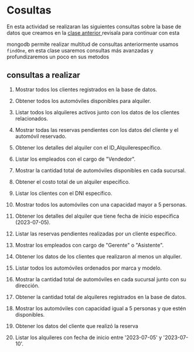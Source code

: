 # Cosultas

En esta actividad se realizaran las siguientes consultas sobre la base de datos que creamos en la <a href="../mongodbclase1/readme.md"> clase anterior </a> revisala para continuar con esta

mongodb permite realizar multitud de consultas anteriormente usamos `findOne`, en esta clase usaremos consultas más avanzadas y profundizaremos un poco en sus metodos

## consultas a realizar

1. Mostrar todos los clientes registrados en la base de datos. 
   
2. Obtener todos los automóviles disponibles para alquiler.

3. Listar todos los alquileres activos junto con los datos de los clientes relacionados.

4. Mostrar todas las reservas pendientes con los datos del cliente y el automóvil reservado.

5. Obtener los detalles del alquiler con el ID_Alquilerespecífico.

6. Listar los empleados con el cargo de "Vendedor".

7. Mostrar la cantidad total de automóviles disponibles en cada sucursal.
    
8. Obtener el costo total de un alquiler específico.
   
9. Listar los clientes con el DNI específico. 

10. Mostrar todos los automóviles con una capacidad mayor a 5 personas. 

11. Obtener los detalles del alquiler que tiene fecha de inicio especifica (2023-07-05). 

12. Listar las reservas pendientes realizadas por un cliente específico. 

13. Mostrar los empleados con cargo de "Gerente" o "Asistente". 

14. Obtener los datos de los clientes que realizaron al menos un alquiler. 

15. Listar todos los automóviles ordenados por marca y modelo. 

16. Mostrar la cantidad total de automóviles en cada sucursal junto con su dirección. 

17. Obtener la cantidad total de alquileres registrados en la base de datos. 

18. Mostrar los automóviles con capacidad igual a 5 personas y que estén disponibles. 

19. Obtener los datos del cliente que realizó la reserva

20. Listar los alquileres con fecha de inicio entre '2023-07-05' y '2023-07-10'.


